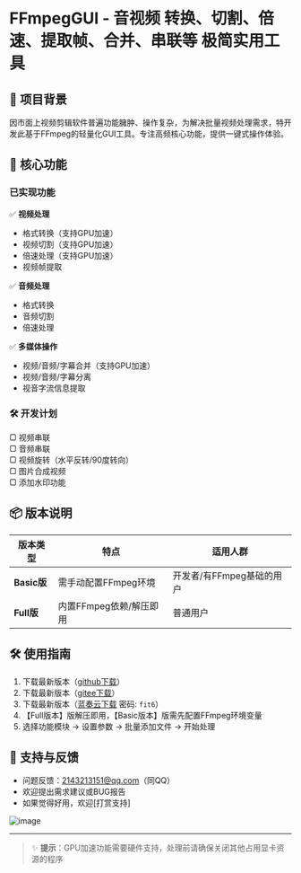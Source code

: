 
# FFmpegGUI - 音视频 转换、切割、倍速、提取帧、合并、串联等 极简实用工具

## 📌 项目背景
因市面上视频剪辑软件普遍功能臃肿、操作复杂，为解决批量视频处理需求，特开发此基于FFmpeg的轻量化GUI工具。专注高频核心功能，提供一键式操作体验。

## 🚀 核心功能
### 已实现功能
✅ **视频处理**  
- 格式转换（支持GPU加速）
- 视频切割（支持GPU加速）
- 倍速处理（支持GPU加速）
- 视频帧提取

✅ **音频处理**  
- 格式转换
- 音频切割
- 倍速处理

✅ **多媒体操作**  
- 视频/音频/字幕合并（支持GPU加速）
- 视频/音频/字幕分离
- 视音字流信息提取

### 🛠 开发计划
▢ 视频串联  
▢ 音频串联  
▢ 视频旋转（水平反转/90度转向）  
▢ 图片合成视频  
▢ 添加水印功能

## 📦 版本说明
| 版本类型 | 特点 | 适用人群 |
|----------|------|----------|
| **Basic版** | 需手动配置FFmpeg环境 | 开发者/有FFmpeg基础的用户 |
| **Full版** | 内置FFmpeg依赖/解压即用 | 普通用户 |

## 🛠 使用指南
1. 下载最新版本（[github下载](https://github.com/fengruyi123/FFmpegGUI/releases)）
2. 下载最新版本（[gitee下载](https://gitee.com/fengruyi123/ffmpeg-gui/releases)）
3. 下载最新版本（[蓝奏云下载](https://wwhr.lanzoul.com/b0ulal6ba) 密码: `fit6`）
4. 【Full版本】版解压即用，【Basic版本】版需先配置FFmpeg环境变量
5. 选择功能模块 → 设置参数 → 批量添加文件 → 开始处理

## 💌 支持与反馈
- 问题反馈：2143213151@qq.com（同QQ）  
- 欢迎提出需求建议或BUG报告  
- 如果觉得好用，欢迎[打赏支持]

![image](https://github.com/user-attachments/assets/a3a6d2b4-1540-4c2c-9201-d25029a08032)

---
> ✨ **提示**：GPU加速功能需要硬件支持，处理前请确保关闭其他占用显卡资源的程序

